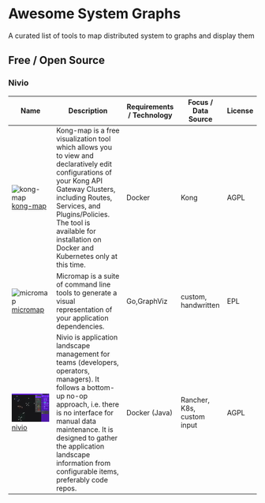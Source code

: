 # Awesome System Graphs
A curated list of tools to map distributed system to graphs and display them

## Free / Open Source

### Nivio



| Name        | Description   | Requirements / Technology  | Focus / Data Source | License |
| ------------|---------------|----------------------------|---------------------|---------|
|![kong-map](https://github.com/yesinteractive/kong-map/raw/main/screenshots/kongmap-home.png?raw=true)<br />[kong-map](https://github.com/yesinteractive/kong-map/) |   Kong-map is a free visualization tool which allows you to view and declaratively edit configurations of your Kong API Gateway Clusters, including Routes, Services, and Plugins/Policies. The tool is available for installation on Docker and Kubernetes only at this time. | Docker | Kong | AGPL |
|![micromap](https://github.com/lukaszjanyga/micromap/raw/master/micromap.png?raw=true)<br />[micromap](https://github.com/lukaszjanyga/micromap) |   Micromap is a suite of command line tools to generate a visual representation of your application dependencies. | Go,GraphViz | custom, handwritten | EPL |
|![nivio](https://raw.githubusercontent.com/dedica-team/nivio/develop/docs/gui.png)<br />[nivio](https://github.com/dedica-team/nivio) |   Nivio is application landscape management for teams (developers, operators, managers). It follows a bottom-up no-op approach, i.e. there is no interface for manual data maintenance. It is designed to gather the application landscape information from configurable items, preferably code repos. | Docker (Java) | Rancher, K8s, custom input | AGPL |

